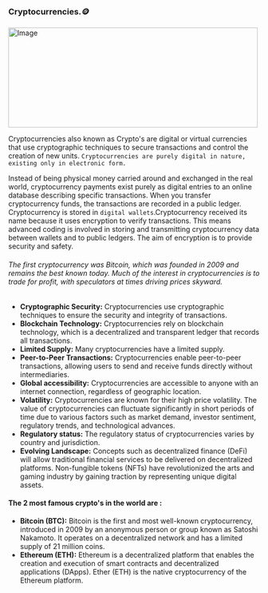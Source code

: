 ### Cryptocurrencies.🪙

<img  src="https://github.com/BaibhavTiwari/100daysOfweb3/assets/75496387/00042fb7-6d54-449d-a732-09c238a5ef9d" alt="Image" width="500" height="200"  />


Cryptocurrencies also known as Crypto's are digital or virtual currencies that use cryptographic techniques to secure transactions and control the creation of new units. `Cryptocurrencies are purely digital in nature, existing only in electronic form.`

Instead of being physical money carried around and exchanged in the real world, cryptocurrency payments exist purely as digital entries to an online database describing specific transactions. When you transfer cryptocurrency funds, the transactions are recorded in a public ledger. Cryptocurrency is stored in `digital wallets`.Cryptocurrency received its name because it uses encryption to verify transactions. This means advanced coding is involved in storing and transmitting cryptocurrency data between wallets and to public ledgers. The aim of encryption is to provide security and safety.

###### The first cryptocurrency was Bitcoin, which was founded in 2009 and remains the best known today. Much of the interest in cryptocurrencies is to trade for profit, with speculators at times driving prices skyward.

 - **Cryptographic Security:** Cryptocurrencies use cryptographic techniques to ensure the security and integrity of transactions. 
 - **Blockchain Technology:** Cryptocurrencies rely on blockchain technology, which is a decentralized and transparent ledger that records all transactions. 
 - **Limited Supply:** Many cryptocurrencies have a limited supply. 
 - **Peer-to-Peer Transactions:** Cryptocurrencies enable peer-to-peer transactions, allowing users to send and receive funds directly without intermediaries.
- **Global accessibility:** Cryptocurrencies are accessible to anyone with an internet connection, regardless of geographic location.
- **Volatility:** Cryptocurrencies are known for their high price volatility. The value of cryptocurrencies can fluctuate significantly in short periods of time due to various factors such as market demand, investor sentiment, regulatory trends, and technological advances.
- **Regulatory status:** The regulatory status of cryptocurrencies varies by country and jurisdiction.
- **Evolving Landscape:** Concepts such as decentralized finance (DeFi) will allow traditional financial services to be delivered on decentralized platforms.
Non-fungible tokens (NFTs) have revolutionized the arts and gaming industry by gaining traction by representing unique digital assets.

#### The 2 most famous crypto's in the world are :

- <b>Bitcoin (BTC):</b>  Bitcoin is the first and most well-known cryptocurrency, introduced in 2009 by an anonymous person or group known as Satoshi Nakamoto.
It operates on a decentralized network and has a limited supply of 21 million coins.
- <b>Ethereum (ETH):</b> Ethereum is a decentralized platform that enables the creation and execution of smart contracts and decentralized applications (DApps).
Ether (ETH) is the native cryptocurrency of the Ethereum platform.